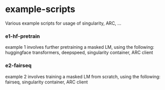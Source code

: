 # example-scripts
Various example scripts for usage of singularity, ARC, ...

### e1-hf-pretrain
example 1 involves further pretraining a masked LM, using the following: huggingface transformers, deepspeed, singularity container, ARC client

### e2-fairseq
example 2 involves training a masked LM from scratch, using the following: fairseq, singularity container, ARC client 
